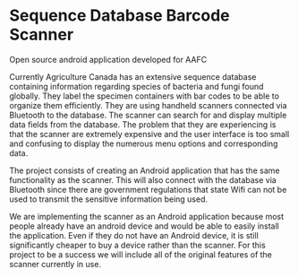 Sequence Database Barcode Scanner
=================================

Open source android application developed for AAFC


Currently Agriculture Canada has an extensive sequence database containing information regarding species of bacteria and fungi found globally. They label the specimen containers with bar codes to be able to organize them efficiently. They are using handheld scanners connected via Bluetooth to the database. The scanner can search for and display multiple data fields from the database. The problem that they are experiencing is that the scanner are extremely expensive and the user interface is too small and confusing to display the numerous menu options and corresponding data.

The project consists of creating an Android application that has the same functionality as the scanner. This will also connect with the database via Bluetooth since there are government regulations that state Wifi can not be used to transmit the sensitive information being used.

We are implementing the scanner as an Android application because most people already have an android device and would be able to easily install the application. Even if they do not have an Android device, it is still significantly cheaper to buy a device rather than the scanner. For this project to be a success we will include all of the original features of the scanner currently in use.
